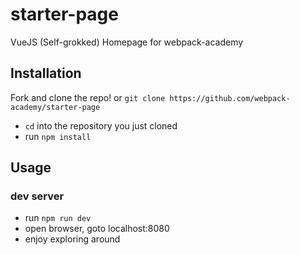 # starter-page
VueJS (Self-grokked) Homepage for webpack-academy


## Installation
Fork and clone the repo!
or `git clone https://github.com/webpack-academy/starter-page`

- `cd` into the repository you just cloned
- run `npm install`

## Usage

### dev server
- run `npm run dev`
- open browser, goto localhost:8080
- enjoy exploring around
